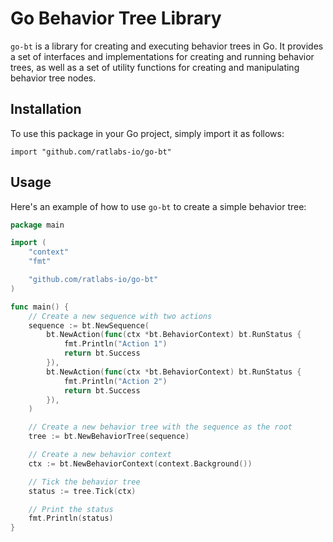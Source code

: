 # Go Behavior Tree Library

`go-bt` is a library for creating and executing behavior trees in Go. It provides a set of interfaces and implementations for creating and running behavior trees, as well as a set of utility functions for creating and manipulating behavior tree nodes.

## Installation

To use this package in your Go project, simply import it as follows:

```
import "github.com/ratlabs-io/go-bt"
```

## Usage

Here's an example of how to use `go-bt` to create a simple behavior tree:

```go
package main

import (
	"context"
	"fmt"

	"github.com/ratlabs-io/go-bt"
)

func main() {
	// Create a new sequence with two actions
	sequence := bt.NewSequence(
		bt.NewAction(func(ctx *bt.BehaviorContext) bt.RunStatus {
			fmt.Println("Action 1")
			return bt.Success
		}),
		bt.NewAction(func(ctx *bt.BehaviorContext) bt.RunStatus {
			fmt.Println("Action 2")
			return bt.Success
		}),
	)

	// Create a new behavior tree with the sequence as the root
	tree := bt.NewBehaviorTree(sequence)

	// Create a new behavior context
	ctx := bt.NewBehaviorContext(context.Background())

	// Tick the behavior tree
	status := tree.Tick(ctx)

	// Print the status
	fmt.Println(status)
}
```
